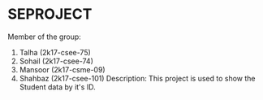 # SEPROJECT
Member of the group:
1. Talha (2k17-csee-75)
2. Sohail (2k17-csee-74)
3. Mansoor (2k17-csme-09)
4. Shahbaz (2k17-csee-101)
Description:
           This project is used to show the Student data by it's ID.

